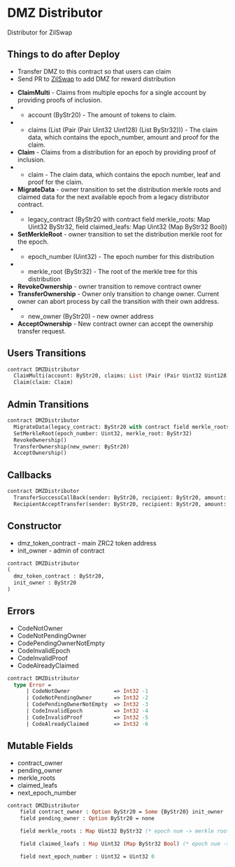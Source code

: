 # DMZ Distributor

Distributor for ZilSwap

## Things to do after Deploy
- Transfer DMZ to this contract so that users can claim
- Send PR to [ZilSwap](https://github.com/Switcheo/zap-api/blob/master/config/config.yml) to add DMZ for reward distribution

 * **ClaimMulti** - Claims from multiple epochs for a single account by providing proofs of inclusion.
 * - account (ByStr20) - The amount of tokens to claim.
 * - claims (List (Pair (Pair Uint32 Uint128) (List ByStr32))) - The claim data, which contains the epoch_number, amount and proof for the claim.
 * **Claim** - Claims from a distribution for an epoch by providing proof of inclusion.
 * - claim - The claim data, which contains the epoch number, leaf and proof for the claim.
 * **MigrateData** - owner transition to set the distribution merkle roots and claimed data for the next available epoch from a legacy distributor contract.
 * - legacy_contract (ByStr20 with contract field merkle_roots: Map Uint32 ByStr32, field claimed_leafs: Map Uint32 (Map ByStr32 Bool))
 * **SetMerkleRoot** - owner transition to set the distribution merkle root for the epoch.
 * - epoch_number (Uint32) - The epoch number for this distribution
 * - merkle_root (ByStr32) - The root of the merkle tree for this distribution
 * **RevokeOwnership** - owner transition to remove contract owner
 * **TransferOwnership** - Owner only transition to change owner. Current owner can abort process by call the transition with their own address.
 * - new_owner (ByStr20) - new owner address
 * **AcceptOwnership** - New contract owner can accept the ownership transfer request.

 ## Users Transitions
```Ocaml
contract DMZDistributor
  ClaimMulti(account: ByStr20, claims: List (Pair (Pair Uint32 Uint128) (List ByStr32)))
  Claim(claim: Claim)
```

## Admin Transitions
```Ocaml
contract DMZDistributor
  MigrateData(legacy_contract: ByStr20 with contract field merkle_roots: Map Uint32 ByStr32, field claimed_leafs: Map Uint32 (Map ByStr32 Bool) end)
  SetMerkleRoot(epoch_number: Uint32, merkle_root: ByStr32)
  RevokeOwnership()
  TransferOwnership(new_owner: ByStr20)
  AcceptOwnership()
```

## Callbacks
```Ocaml
contract DMZDistributor
  TransferSuccessCallBack(sender: ByStr20, recipient: ByStr20, amount: Uint128)
  RecipientAcceptTransfer(sender: ByStr20, recipient: ByStr20, amount: Uint128)
```

## Constructor

  * dmz_token_contract - main ZRC2 token address
  * init_owner - admin of contract

```Ocaml
contract DMZDistributor
(
  dmz_token_contract : ByStr20,
  init_owner : ByStr20
)
```

## Errors

  * CodeNotOwner
  * CodeNotPendingOwner
  * CodePendingOwnerNotEmpty
  * CodeInvalidEpoch
  * CodeInvalidProof
  * CodeAlreadyClaimed

```Ocaml
contract DMZDistributor
  type Error =
      | CodeNotOwner              => Int32 -1
      | CodeNotPendingOwner       => Int32 -2
      | CodePendingOwnerNotEmpty  => Int32 -3
      | CodeInvalidEpoch          => Int32 -4
      | CodeInvalidProof          => Int32 -5
      | CodeAlreadyClaimed        => Int32 -6
```

## Mutable Fields

  * contract_owner
  * pending_owner
  * merkle_roots
  * claimed_leafs
  * next_epoch_number

```Ocaml
contract DMZDistributor
    field contract_owner : Option ByStr20 = Some {ByStr20} init_owner
    field pending_owner : Option ByStr20 = none

    field merkle_roots : Map Uint32 ByStr32 (* epoch num -> merkle root *) = Emp Uint32 ByStr32

    field claimed_leafs : Map Uint32 (Map ByStr32 Bool) (* epoch num -> leaf hash -> True *) = Emp Uint32 (Map ByStr32 Bool)

    field next_epoch_number : Uint32 = Uint32 0
```